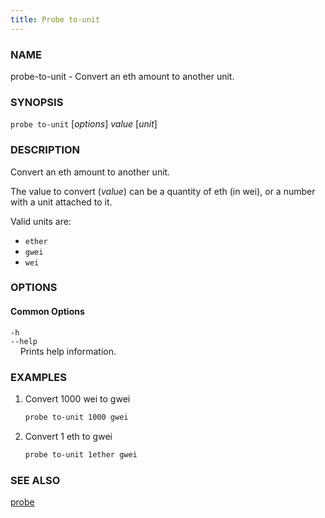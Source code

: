 ```yaml
---
title: Probe to-unit
---
```


### NAME

probe-to-unit - Convert an eth amount to another unit.

### SYNOPSIS

`probe to-unit` [*options*] _value_ [*unit*]

### DESCRIPTION

Convert an eth amount to another unit.

The value to convert (_value_) can be a quantity of eth (in wei), or a number with a unit attached to it.

Valid units are:

- `ether`
- `gwei`
- `wei`

### OPTIONS

#### Common Options

`-h`  
`--help`  
&nbsp;&nbsp;&nbsp;&nbsp;Prints help information.

### EXAMPLES

1. Convert 1000 wei to gwei

   ```sh
   probe to-unit 1000 gwei
   ```

2. Convert 1 eth to gwei
   ```sh
   probe to-unit 1ether gwei
   ```

### SEE ALSO

[probe](./probe.md)
